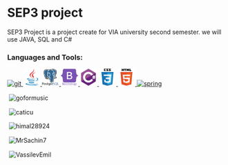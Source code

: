 # SEP3 project

SEP3 Project is a project create for VIA university second semester.
we will use JAVA, SQL and C#


<h3 align="left">Languages and Tools:</h3>
<p align="left"> <a href="https://git-scm.com/" target="_blank"> <img src="https://www.vectorlogo.zone/logos/git-scm/git-scm-icon.svg" alt="git" width="40" height="40"/> </a> <a href="https://www.java.com" target="_blank"> <img src="https://raw.githubusercontent.com/devicons/devicon/master/icons/java/java-original.svg" alt="java" width="40" height="40"/> </a> <a href="https://www.postgresql.org" target="_blank"> <img src="https://raw.githubusercontent.com/devicons/devicon/master/icons/postgresql/postgresql-original-wordmark.svg" alt="postgresql" width="40" height="40"/>
<a href="https://getbootstrap.com" target="_blank" rel="noreferrer"> <img src="https://raw.githubusercontent.com/devicons/devicon/master/icons/bootstrap/bootstrap-plain-wordmark.svg" alt="bootstrap" width="40" height="40"/> </a> <a href="https://www.w3schools.com/cs/" target="_blank" rel="noreferrer"> <img src="https://raw.githubusercontent.com/devicons/devicon/master/icons/csharp/csharp-original.svg" alt="csharp" width="40" height="40"/> </a> <a href="https://www.w3schools.com/css/" target="_blank" rel="noreferrer"> <img src="https://raw.githubusercontent.com/devicons/devicon/master/icons/css3/css3-original-wordmark.svg" alt="css3" width="40" height="40"/> </a> <a href="https://www.w3.org/html/" target="_blank" rel="noreferrer"> <img src="https://raw.githubusercontent.com/devicons/devicon/master/icons/html5/html5-original-wordmark.svg" alt="html5" width="40" height="40"/> </a> <a href="https://spring.io/" target="_blank" rel="noreferrer"> <img src="https://www.vectorlogo.zone/logos/springio/springio-icon.svg" alt="spring" width="40" height="40"/> </a>  
  
  
  </a> </p>

<p>&nbsp;<img align="center" src="https://github-readme-stats.vercel.app/api?username=goformusic&show_icons=true&locale=en&theme=radical" alt="goformusic" /></p>
<p>&nbsp;<img align="center" src="https://github-readme-stats.vercel.app/api?username=Caticu&show_icons=true&locale=en&theme=radical" alt="caticu" /></p>
<p>&nbsp;<img align="center" src="https://github-readme-stats.vercel.app/api?username=himal28924&show_icons=true&locale=en&theme=radical" alt="himal28924" /></p>
<p>&nbsp;<img align="center" src="https://github-readme-stats.vercel.app/api?username=MrSachin7&show_icons=true&locale=en&theme=radical" alt="MrSachin7" /></p>
<p>&nbsp;<img align="center" src="https://github-readme-stats.vercel.app/api?username=VassilevEmil&show_icons=true&locale=en&theme=radical" alt="VassilevEmil" /></p>

